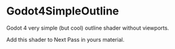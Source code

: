 # Godot4SimpleOutline
Godot 4 very simple (but cool) outline shader without viewports.

Add this shader to Next Pass in yours material.
